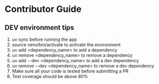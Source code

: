 # Contributor Guide

## DEV environment tips
1. uv sync before running the app
2. source venv/bin/activate to activate the environment
3. uv add <dependency_name> to add a dependency
4. uv remove <dependency_name> to remove a dependency
5. uv add --dev <dependency_name> to add a dev dependency
6. uv remove --dev <dependency_name> to remove a dev dependency
7. Make sure all your code is tested before submitting a PR
8. Test coverage should be above 80%